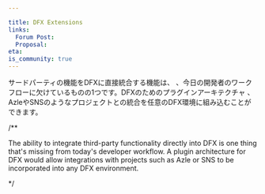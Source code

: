 ```yaml
---

title: DFX Extensions
links:
  Forum Post:
  Proposal:
eta:
is_community: true
---
```

サードパーティの機能をDFXに直接統合する機能は、
、今日の開発者のワークフローに欠けているものの1つです。DFXのためのプラグインアーキテクチャ
、AzleやSNSのようなプロジェクトとの統合を任意のDFX環境に組み込むことができます。

/**

The ability to integrate third-party functionality directly into DFX is
one thing that's missing from today's developer workflow. A plugin architecture
for DFX would allow integrations with projects such as Azle or SNS to be incorporated into any DFX environment. 

*/